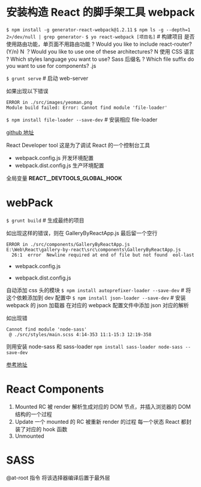 # 安装构造 React 的脚手架工具 webpack

`$ npm install -g generator-react-webpack@1.2.11`
`$ npm ls -g --depth=1 2>/dev/null | grep generator-`
`$ yo react-webpack [项目名]` # 构建项目
	是否使用路由功能，单页面不用路由功能
	? Would you like to include react-router? (Y/n) N
	？Would you like to use one of these architectures? N
	使用 CSS 语言
	? Which styles language you want to use? Sass
	后缀名
	? Which file suffix do you want to use for components? .js

`$ grunt serve` # 启动 web-server

如果出现以下错误
```
ERROR in ./src/images/yeoman.png
Module build failed: Error: Cannot find module 'file-loader'
```
`$ npm install file-loader --save-dev` # 安装相应 file-loader

[github 地址](https://github.com/webpack-contrib/file-loader)

React Developer tool 这是为了调试 React 的一个控制台工具

+ webpack.config.js 开发环境配置
+ webpack.dist.config.js 生产环境配置

全局变量 __REACT__DEVTOOLS_GLOBAL_HOOK__ 



# webPack 

`$ grunt build` # 生成最终的项目

如出现这样的错误，则在 GalleryByReactApp.js 最后留一个空行
```
ERROR in ./src/components/GalleryByReactApp.js
E:\Web\React\gallery-by-react\src\components\GalleryByReactApp.js
  26:1  error  Newline required at end of file but not found  eol-last
```

+ webpack.config.js

+ webpack.dist.config.js

自动添加 css 头的模块
`$ npm install autoprefixer-loader --save-dev` # 将这个依赖添加到 dev 配置中
`$ npm install json-loader --save-dev` # 安装 webpack 的 json 加载器
	在对应的 webpack 配置文件中添加 json 对应的解析

如出现错
```
Cannot find module 'node-sass'
 @ ./src/styles/main.scss 4:14-353 11:1-15:3 12:19-358
```
则用安装 node-sass 和 sass-loader
`npm install sass-loader node-sass --save-dev`


[参考地址](https://github.com/materliu/gallery-by-react)

# React Components 

1. Mounted
	RC 被 render 解析生成对应的 DOM 节点，并插入浏览器的 DOM 结构的一个过程
2. Update
	一个 mounted 的 RC 被重新 render 的过程
	每一个状态 React 都封装了对应的 hook 函数
3. Unmounted


# SASS

@at-root 指令 将该选择器编译后置于最外层